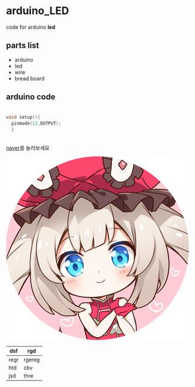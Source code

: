 # arduino_LED
code for arduino **led**

## parts list

* arduino
* led
* wire
* bread board


## arduino code
```cpp

void setup(){
  pinmode(13,OUTPUT);
  }
  
  ```
  
[naver](https://www.naver.com)를 눌러보세요

![aaaa](https://github.com/octopusoctopus/arduino_LED/blob/master/image/65994079_p4.jpg)


|dsf|rgd|
|-|-|
|regr|rgereg|
|htd|cbv|
|jsd|thre|
